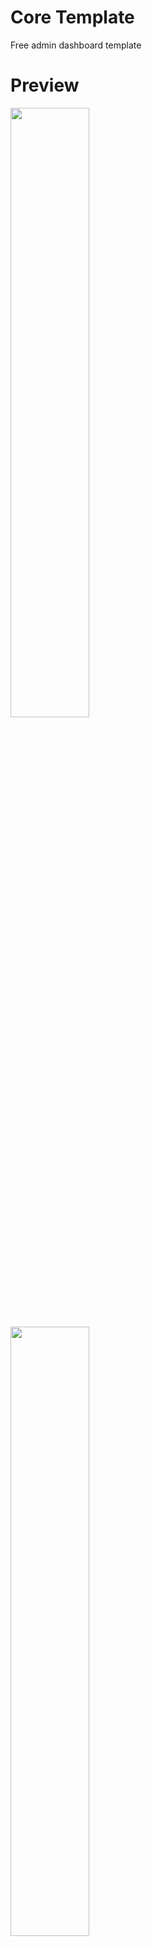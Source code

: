 # Core Template
Free admin dashboard template

# Preview

<img width="50%" src="https://1.bp.blogspot.com/-ej5bh3jileg/YBtpH2loPCI/AAAAAAAAFsU/rg0yN-kaQCcSp2wOli328Gj36HXfz3NoQCLcBGAsYHQ/s16000/bdl_kasir.PNG">
<img width="50%" src="https://1.bp.blogspot.com/-M7ZN9MQWQmg/YCozm2dj_-I/AAAAAAAAFtM/s_hm-ZKTa7Q19dXtHHaJxmA6dyZI0MIBwCLcBGAsYHQ/s320/1.PNG">
<img width="50%" src="https://1.bp.blogspot.com/-AuYh4bqWN1A/YCozmyMxhpI/AAAAAAAAFtQ/4iO9_JxRrjU_d2AJgVW8Ou4AMM2_KdL3QCLcBGAsYHQ/s320/2.PNG">
<img width="50%" src="https://1.bp.blogspot.com/-BihaDgYyxBk/YCoznGF9qlI/AAAAAAAAFtU/CdyIC9JkR0QhRRRj2T1gmnbiZH7bABurgCLcBGAsYHQ/s320/3.PNG">
<img width="50%" src="https://1.bp.blogspot.com/-AuYh4bqWN1A/YCozmyMxhpI/AAAAAAAAFtQ/4iO9_JxRrjU_d2AJgVW8Ou4AMM2_KdL3QCLcBGAsYHQ/s320/4.PNG">

# Fitur
- Level management.
- Data Master : "Brand, Produk, Kategori, Suplier, Satuan"
- Barang Masuk, Barang Keluar
- Laporan : "Penjualan, Barang Masuk, Barang Keluar"
- <strikethrough>Direct Print masih dalam tahap pengembangan</strikethrough>

# Contact:
- Instagram : https://instagram.com/im_frandy_
